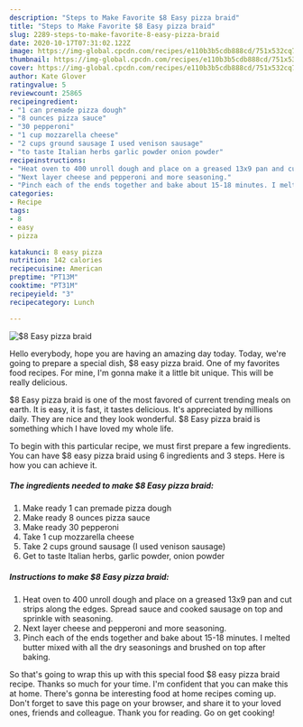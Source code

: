 ```yaml
---
description: "Steps to Make Favorite $8 Easy pizza braid"
title: "Steps to Make Favorite $8 Easy pizza braid"
slug: 2289-steps-to-make-favorite-8-easy-pizza-braid
date: 2020-10-17T07:31:02.122Z
image: https://img-global.cpcdn.com/recipes/e110b3b5cdb888cd/751x532cq70/8-easy-pizza-braid-recipe-main-photo.jpg
thumbnail: https://img-global.cpcdn.com/recipes/e110b3b5cdb888cd/751x532cq70/8-easy-pizza-braid-recipe-main-photo.jpg
cover: https://img-global.cpcdn.com/recipes/e110b3b5cdb888cd/751x532cq70/8-easy-pizza-braid-recipe-main-photo.jpg
author: Kate Glover
ratingvalue: 5
reviewcount: 25865
recipeingredient:
- "1 can premade pizza dough"
- "8 ounces pizza sauce"
- "30 pepperoni"
- "1 cup mozzarella cheese"
- "2 cups ground sausage I used venison sausage"
- "to taste Italian herbs garlic powder onion powder"
recipeinstructions:
- "Heat oven to 400 unroll dough and place on a greased 13x9 pan and cut strips along the edges. Spread sauce and cooked sausage on top and sprinkle with seasoning."
- "Next layer cheese and pepperoni and more seasoning."
- "Pinch each of the ends together and bake about 15-18 minutes. I melted butter mixed with all the dry seasonings and brushed on top after baking."
categories:
- Recipe
tags:
- 8
- easy
- pizza

katakunci: 8 easy pizza 
nutrition: 142 calories
recipecuisine: American
preptime: "PT13M"
cooktime: "PT31M"
recipeyield: "3"
recipecategory: Lunch

---
```



![$8 Easy pizza braid](https://img-global.cpcdn.com/recipes/e110b3b5cdb888cd/751x532cq70/8-easy-pizza-braid-recipe-main-photo.jpg)

Hello everybody, hope you are having an amazing day today. Today, we're going to prepare a special dish, $8 easy pizza braid. One of my favorites food recipes. For mine, I'm gonna make it a little bit unique. This will be really delicious.



$8 Easy pizza braid is one of the most favored of current trending meals on earth. It is easy, it is fast, it tastes delicious. It's appreciated by millions daily. They are nice and they look wonderful. $8 Easy pizza braid is something which I have loved my whole life.


To begin with this particular recipe, we must first prepare a few ingredients. You can have $8 easy pizza braid using 6 ingredients and 3 steps. Here is how you can achieve it.

<!--inarticleads1-->

##### The ingredients needed to make $8 Easy pizza braid:

1. Make ready 1 can premade pizza dough
1. Make ready 8 ounces pizza sauce
1. Make ready 30 pepperoni
1. Take 1 cup mozzarella cheese
1. Take 2 cups ground sausage (I used venison sausage)
1. Get to taste Italian herbs, garlic powder, onion powder




<!--inarticleads2-->

##### Instructions to make $8 Easy pizza braid:

1. Heat oven to 400 unroll dough and place on a greased 13x9 pan and cut strips along the edges. Spread sauce and cooked sausage on top and sprinkle with seasoning.
1. Next layer cheese and pepperoni and more seasoning.
1. Pinch each of the ends together and bake about 15-18 minutes. I melted butter mixed with all the dry seasonings and brushed on top after baking.




So that's going to wrap this up with this special food $8 easy pizza braid recipe. Thanks so much for your time. I'm confident that you can make this at home. There's gonna be interesting food at home recipes coming up. Don't forget to save this page on your browser, and share it to your loved ones, friends and colleague. Thank you for reading. Go on get cooking!
